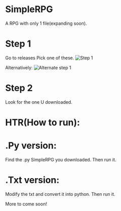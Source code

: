 # SimpleRPG

A RPG with only 1 file(expanding soon).

# Step 1
Go to releases
Pick one of these.
![Step 1](https://cdn.discordapp.com/attachments/852436261029412875/854613411609313310/S1.PNG)

Alternatively:
![Alternate step 1](https://cdn.discordapp.com/attachments/852436261029412875/854614314413064192/AS1.PNG)

# Step 2

Look for the one U downloaded.

# HTR(How to run):

# .Py version:

Find the .py SimpleRPG you downloaded.
Then run it.

# .Txt version:

Modify the txt and convert it into python.
Then run it.

More to come soon!
